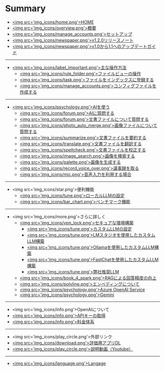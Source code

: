 # Summary

* [&lt;img src='img_icons/home.png'&gt;HOME](README.md)
* [&lt;img src='img_icons/overview.png'&gt;概要](overview.md)
* [&lt;img src='img_icons/manage_accounts.png'&gt;セットアップ](SetUp.md)
* [&lt;img src='img_icons/newspaper.png'&gt;v1.2.0リリースノート](v1_2update.md)
* [&lt;img src='img_icons/newspaper.png'&gt;v1.0から1.1へのアップデートガイド](v1_1update.md)

---
* [&lt;img src='img_icons/label_important.png'&gt;主な操作方法](MainOperation.md)
  * [&lt;img src='img_icons/rule_folder.png'&gt;ファイルビューの操作](FileView.md)
  * [&lt;img src='img_icons/task.png'&gt;ファイルをインデックスに登録する](IndexRegister.md)
  * [&lt;img src='img_icons/manage_accounts.png'&gt;コンフィグファイルを作成する](ConfigFile.md)

---

* [&lt;img src='img_icons/psychology.png'&gt;AIを使う](UseAI.md)
  * [&lt;img src='img_icons/forum.png'&gt;AIに質問する](AskToAI.md)
  * [&lt;img src='img_icons/forum.png'&gt;文書ファイルについて質問する](DocumentFile.md)
  * [&lt;img src='img_icons/photo_auto_merge.png'&gt;画像ファイルについて質問する](AskAboutImage.md)
  * [&lt;img src='img_icons/summarize.png'&gt;文書ファイルを要約する](SummarizeDocument.md)
  * [&lt;img src='img_icons/translate.png'&gt;文書ファイルを翻訳する](Translation.md)
  * [&lt;img src='img_icons/spellcheck.png'&gt;文書ファイルを校正する](Proofread.md)
  * [&lt;img src='img_icons/image_search.png'&gt;画像を検索する](SearchImage.md)
  * [&lt;img src='img_icons/palette.png'&gt;画像を生成する](GenerateImage.md)
  * [&lt;img src='img_icons/record_voice_over.png'&gt;議事録を取る](Recording.md)
  * [&lt;img src='img_icons/mic.png'&gt;音声入力を利用する場合](VoiceInput.md)

---

* &lt;img src='img_icons/star.png'&gt;便利機能
  * [&lt;img src='img_icons/tune.png'&gt;ローカルLLMの設定](LocalLLM.md)
  * [&lt;img src='img_icons/bar_chart.png'&gt;ベンチマーク機能](Benchmark.md)

---

* &lt;img src='img_icons/more.png'&gt;さらに詳しく
  * [&lt;img src='img_icons/vpn_lock.png'&gt;セキュアな環境構築](Security.md)
    * [&lt;img src='img_icons/tune.png'&gt;カスタムLLMの設定](CustomLLM.md)
    * [&lt;img src='img_icons/tune.png'&gt;LMスタジオを使用したカスタムLLM構築](CustomLLM_LMstudio.md)
    * [&lt;img src='img_icons/tune.png'&gt;Ollamaを使用したカスタムLLM構築](CustomLLM_Ollama.md)
    * [&lt;img src='img_icons/tune.png'&gt;FastChatを使用したカスタムLLM構築](CustomLLM_FastChat.md)
    * [&lt;img src='img_icons/tune.png'&gt;弊社推奨LLM](CustomLLM_Recomend.md)
  * [&lt;img src='img_icons/book_4_spark.png'&gt;RAGによる回答精度の向上](RAG.md)
  * [&lt;img src='img_icons/polyline.png'&gt;エンベディングについて](Embedding.md)
  * [&lt;img src='img_icons/psychology.png'&gt;Azure OpenAI Service](AzureOpenAI.md)
  * [&lt;img src='img_icons/psychology.png'&gt;Gemini](Gemini.md)

---

* &lt;img src='img_icons/info.png'&gt;OpenAIについて
 * [&lt;img src='img_icons/info.png'&gt;APIキーの取得](OpenAI_APIKey.md)
 * [&lt;img src='img_icons/info.png'&gt;料金体系](Pricing.md)

---

* &lt;img src='img_icons/play_circle.png'&gt;外部リンク
 * [&lt;img src='img_icons/download.png'&gt;評価用アプリDL](https://ailia.ai/dx/)
 * [&lt;img src='img_icons/play_circle.png'&gt;説明動画（Youtube）](https://www.youtube.com/watch?v=jGhKwrF3by8)

---

* [&lt;img src='img_icons/language.png'&gt;Langage](https://axinc-ai.github.io/ailia-dx-insight/)